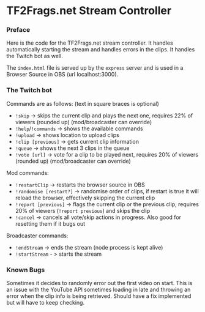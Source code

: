# TF2Frags.net Stream Controller

### Preface

Here is the code for the TF2Frags.net stream controller. It handles automatically starting the stream and handles errors in the clips. It handles the Twitch bot as well.

The `index.html` file is served up by the `express` server and is used in a Browser Source in OBS (url localhost:3000).

### The Twitch bot

Commands are as follows: (text in square braces is optional)
- `!skip` -> skips the current clip and plays the next one, requires 22% of viewers (rounded up) (mod/broadcaster can override)
- `!help`/`!commands` -> shows the available commands
- `!upload` -> shows location to upload clips
- `!clip [previous]` -> gets current clip information
- `!queue` -> shows the next 3 clips in the queue
- `!vote [url]` -> vote for a clip to be played next, requires 20% of viewers (rounded up) (mod/broadcaster can override)

Mod commands:
- `!restartClip` -> restarts the browser source in OBS
- `!randomise [restart?]` -> randomise order of clips, if restart is true it will reload the browser, effectively skipping the current clip
- `!report [previous]` -> flags the current clip or the previous clip, requires 20% of viewers (`!report previous`) and skips the clip
- `!cancel` -> cancels all vote/skip actions in progress. Also good for resetting them if it bugs out

Broadcaster commands:
- `!endStream` -> ends the stream (node process is kept alive)
- `!startStream` - > starts the stream

### Known Bugs

Sometimes it decides to randomly error out the first video on start. This is an issue with the YouTube API sometimes loading in late and throwing an error when the clip info is being retrieved. Should have a fix implemented but will have to keep checking.
